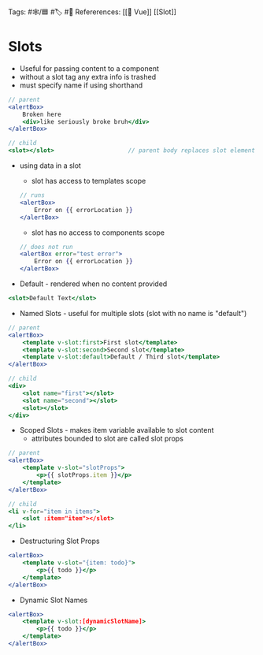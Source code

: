 Tags:  #🕸️/🟦 #🏷️ #📜️ 
Refererences: [[💚 Vue]] [[Slot]]

# Slots

-   Useful for passing content to a component
-   without a slot tag any extra info is trashed
-   must specify name if using shorthand
	
```jsx
// parent
<alertBox>
	Broken here
	<div>like seriously broke bruh</div>
</alertBox>

// child
<slot></slot>                     // parent body replaces slot element
```

-   using data in a slot
    -   slot has access to templates scope

    ```jsx
    // runs
    <alertBox>
    	Error on {{ errorLocation }}
    </alertBox>
    ```
    
    -   slot has no access to components scope

    ```jsx
    // does not run
    <alertBox error="test error">
    	Error on {{ errorLocation }}
    </alertBox> 
    ```
    
-   Default - rendered when no content provided
	
```jsx
<slot>Default Text</slot>
```

-   Named Slots - useful for multiple slots (slot with no name is "default")
	
```jsx
// parent
<alertBox>
	<template v-slot:first>First slot</template>
	<template v-slot:second>Second slot</template>
	<template v-slot:default>Default / Third slot</template>
</alertBox>

// child
<div>
	<slot name="first"></slot>
	<slot name="second"></slot>
	<slot></slot>
</div>
```

-   Scoped Slots - makes item variable available to slot content
    -   attributes bounded to slot are called slot props
    	
```jsx
// parent
<alertBox>
	<template v-slot="slotProps">
		<p>{{ slotProps.item }}</p>
	</template>
</alertBox>

// child
<li v-for="item in items">
	<slot :item="item"></slot>
</li>
```

-   Destructuring Slot Props
```jsx
<alertBox>
	<template v-slot="{item: todo}">
		<p>{{ todo }}</p>
	</template>
</alertBox>
```

-   Dynamic Slot Names
```jsx
<alertBox>
	<template v-slot:[dynamicSlotName]>
		<p>{{ todo }}</p>
	</template>
</alertBox>
```